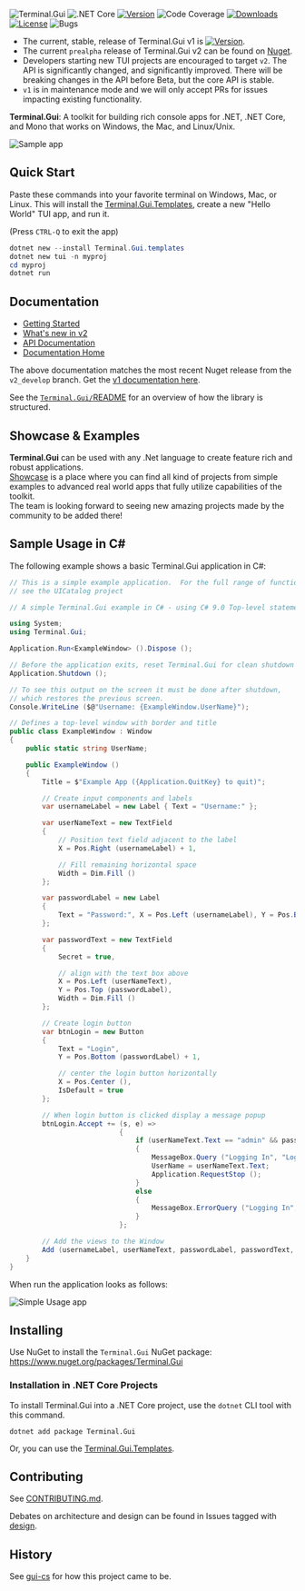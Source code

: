 ![Terminal.Gui](https://socialify.git.ci/gui-cs/Terminal.Gui/image?description=1&font=Rokkitt&forks=1&language=1&logo=https%3A%2F%2Fraw.githubusercontent.com%2Fgui-cs%2FTerminal.Gui%2Fdevelop%2Fdocfx%2Fimages%2Flogo.png&name=1&owner=1&pattern=Circuit%20Board&stargazers=1&theme=Auto)
![.NET Core](https://github.com/gui-cs/Terminal.Gui/workflows/.NET%20Core/badge.svg?branch=develop)
[![Version](https://img.shields.io/nuget/v/Terminal.Gui.svg)](https://www.nuget.org/packages/Terminal.Gui)
![Code Coverage](https://img.shields.io/endpoint?url=https://gist.githubusercontent.com/migueldeicaza/90ef67a684cb71db1817921a970f8d27/raw/code-coverage.json)
[![Downloads](https://img.shields.io/nuget/dt/Terminal.Gui)](https://www.nuget.org/packages/Terminal.Gui)
[![License](https://img.shields.io/github/license/gui-cs/gui.cs.svg)](LICENSE)
![Bugs](https://img.shields.io/github/issues/gui-cs/gui.cs/bug)

* The current, stable, release of Terminal.Gui v1 is [![Version](https://img.shields.io/nuget/v/Terminal.Gui.svg)](https://www.nuget.org/packages/Terminal.Gui).
* The current `prealpha` release of Terminal.Gui v2 can be found on [Nuget](https://www.nuget.org/packages/Terminal.Gui).
* Developers starting new TUI projects are encouraged to target `v2`. The API is significantly changed, and significantly improved. There will be breaking changes in the API before Beta, but the core API is stable.
* `v1` is in maintenance mode and we will only accept PRs for issues impacting existing functionality.
 
**Terminal.Gui**: A toolkit for building rich console apps for .NET, .NET Core, and Mono that works on Windows, the Mac, and Linux/Unix.

![Sample app](docfx/images/sample.gif)

## Quick Start

Paste these commands into your favorite terminal on Windows, Mac, or Linux. This will install the [Terminal.Gui.Templates](https://github.com/gui-cs/Terminal.Gui.templates), create a new "Hello World" TUI app, and run it.

(Press `CTRL-Q` to exit the app)

```powershell
dotnet new --install Terminal.Gui.templates
dotnet new tui -n myproj
cd myproj
dotnet run
```

## Documentation 

* [Getting Started](https://gui-cs.github.io/Terminal.GuiV2Docs/docs/getting-started.html)
* [What's new in v2](https://gui-cs.github.io/Terminal.GuiV2Docs/docs/newinv2.html)
* [API Documentation](https://gui-cs.github.io/Terminal.GuiV2Docs/api/Terminal.Gui.html)
* [Documentation Home](https://gui-cs.github.io/Terminal.GuiV2Docs)

The above documentation matches the most recent Nuget release from the `v2_develop` branch. Get the [v1 documentation here](https://gui-cs.github.io/Terminal.Gui/api/Terminal.Gui.html).

See the [`Terminal.Gui/`README](https://github.com/gui-cs/Terminal.Gui/tree/master/Terminal.Gui) for an overview of how the library is structured. 

## Showcase & Examples

**Terminal.Gui** can be used with any .Net language to create feature rich and robust applications.  
[Showcase](https://github.com/gui-cs/Terminal.Gui/blob/develop/Showcase.md) is a place where you can find all kind of projects from simple examples to advanced real world apps that fully utilize capabilities of the toolkit.  
The team is looking forward to seeing new amazing projects made by the community to be added there!

## Sample Usage in C#

The following example shows a basic Terminal.Gui application in C#:

```csharp
// This is a simple example application.  For the full range of functionality
// see the UICatalog project

// A simple Terminal.Gui example in C# - using C# 9.0 Top-level statements

using System;
using Terminal.Gui;

Application.Run<ExampleWindow> ().Dispose ();

// Before the application exits, reset Terminal.Gui for clean shutdown
Application.Shutdown ();

// To see this output on the screen it must be done after shutdown,
// which restores the previous screen.
Console.WriteLine ($@"Username: {ExampleWindow.UserName}");

// Defines a top-level window with border and title
public class ExampleWindow : Window
{
    public static string UserName;

    public ExampleWindow ()
    {
        Title = $"Example App ({Application.QuitKey} to quit)";

        // Create input components and labels
        var usernameLabel = new Label { Text = "Username:" };

        var userNameText = new TextField
        {
            // Position text field adjacent to the label
            X = Pos.Right (usernameLabel) + 1,

            // Fill remaining horizontal space
            Width = Dim.Fill ()
        };

        var passwordLabel = new Label
        {
            Text = "Password:", X = Pos.Left (usernameLabel), Y = Pos.Bottom (usernameLabel) + 1
        };

        var passwordText = new TextField
        {
            Secret = true,

            // align with the text box above
            X = Pos.Left (userNameText),
            Y = Pos.Top (passwordLabel),
            Width = Dim.Fill ()
        };

        // Create login button
        var btnLogin = new Button
        {
            Text = "Login",
            Y = Pos.Bottom (passwordLabel) + 1,

            // center the login button horizontally
            X = Pos.Center (),
            IsDefault = true
        };

        // When login button is clicked display a message popup
        btnLogin.Accept += (s, e) =>
                           {
                               if (userNameText.Text == "admin" && passwordText.Text == "password")
                               {
                                   MessageBox.Query ("Logging In", "Login Successful", "Ok");
                                   UserName = userNameText.Text;
                                   Application.RequestStop ();
                               }
                               else
                               {
                                   MessageBox.ErrorQuery ("Logging In", "Incorrect username or password", "Ok");
                               }
                           };

        // Add the views to the Window
        Add (usernameLabel, userNameText, passwordLabel, passwordText, btnLogin);
    }
}
```

When run the application looks as follows:

![Simple Usage app](./docfx/images/Example.png)

## Installing

Use NuGet to install the `Terminal.Gui` NuGet package: https://www.nuget.org/packages/Terminal.Gui

### Installation in .NET Core Projects

To install Terminal.Gui into a .NET Core project, use the `dotnet` CLI tool with this command.

```
dotnet add package Terminal.Gui
```

Or, you can use the [Terminal.Gui.Templates](https://github.com/gui-cs/Terminal.Gui.templates).

## Contributing

See [CONTRIBUTING.md](./CONTRIBUTING.md).

Debates on architecture and design can be found in Issues tagged with [design](https://github.com/gui-cs/Terminal.Gui/issues?q=is%3Aopen+is%3Aissue+label%3Av2+label%3Adesign).

## History

See [gui-cs](https://github.com/gui-cs/) for how this project came to be.
